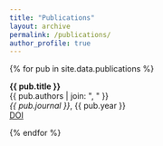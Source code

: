 ```yaml
---
title: "Publications"
layout: archive
permalink: /publications/
author_profile: true
---
```


{% for pub in site.data.publications %}
  <p><strong>{{ pub.title }}</strong><br>
  {{ pub.authors | join: ", " }}<br>
  <em>{{ pub.journal }}</em>, {{ pub.year }}<br>
  <a href="{{ pub.url }}">DOI</a></p>
{% endfor %}

